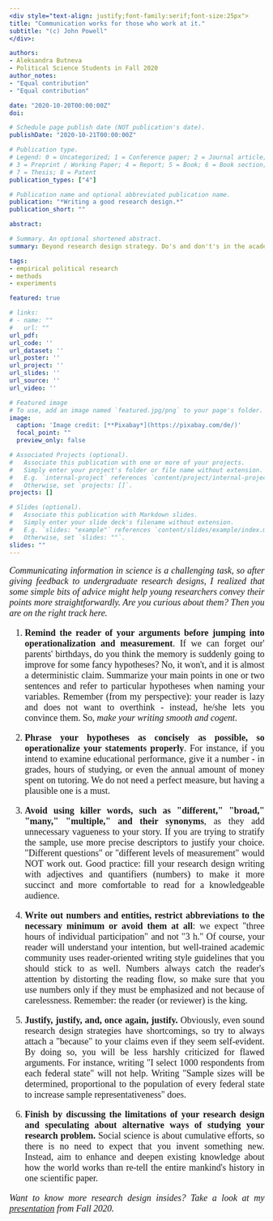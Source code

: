```yaml
---
<div style="text-align: justify;font-family:serif;font-size:25px"> 
title: "Communication works for those who work at it."
subtitle: "(c) John Powell"
</div>:

authors:
- Aleksandra Butneva
- Political Science Students in Fall 2020
author_notes:
- "Equal contribution"
- "Equal contribution"

date: "2020-10-20T00:00:00Z"
doi: 

# Schedule page publish date (NOT publication's date).
publishDate: "2020-10-21T00:00:00Z"

# Publication type.
# Legend: 0 = Uncategorized; 1 = Conference paper; 2 = Journal article;
# 3 = Preprint / Working Paper; 4 = Report; 5 = Book; 6 = Book section;
# 7 = Thesis; 8 = Patent
publication_types: ["4"]

# Publication name and optional abbreviated publication name.
publication: "*Writing a good research design.*"
publication_short: ""

abstract: 

# Summary. An optional shortened abstract.
summary: Beyond research design strategy. Do's and don't's in the academic writing.

tags:
- empirical political research
- methods
- experiments

featured: true

# links:
# - name: ""
#   url: ""
url_pdf: 
url_code: ''
url_dataset: ''
url_poster: ''
url_project: ''
url_slides: ''
url_source: ''
url_video: ''

# Featured image
# To use, add an image named `featured.jpg/png` to your page's folder. 
image:
  caption: 'Image credit: [**Pixabay*](https://pixabay.com/de/)'
  focal_point: ""
  preview_only: false

# Associated Projects (optional).
#   Associate this publication with one or more of your projects.
#   Simply enter your project's folder or file name without extension.
#   E.g. `internal-project` references `content/project/internal-project/index.md`.
#   Otherwise, set `projects: []`.
projects: []

# Slides (optional).
#   Associate this publication with Markdown slides.
#   Simply enter your slide deck's filename without extension.
#   E.g. `slides: "example"` references `content/slides/example/index.md`.
#   Otherwise, set `slides: ""`.
slides: ""
---
```

<div style="text-align: justify;font-family:serif;font-size:18px;"> 

*Communicating information in science is a challenging task, so after giving feedback to undergraduate research designs, I realized that some simple bits of advice might help young researchers convey their points more straightforwardly. Are you curious about them? Then you are on the right track here.*

1. **Remind the reader of your arguments before jumping into operationalization and measurement**. If we can forget our' parents' birthdays, do you think the memory is suddenly going to improve for some fancy hypotheses? No, it won't, and it is almost a deterministic claim.  Summarize your main points in one or two sentences and refer to particular hypotheses when naming your variables. Remember (from my perspective): your reader is lazy and does not want to overthink - instead, he/she lets you convince them. So, *make your writing smooth and cogent*.

2.	**Phrase your hypotheses as concisely as possible, so operationalize your statements properly**. For instance, if you intend to examine educational performance, give it a number - in grades, hours of studying, or even the annual amount of money spent on tutoring. We do not need a perfect measure, but having a plausible one is a must.

3.	**Avoid using killer words, such as "different," "broad," "many," "multiple," and their synonyms**, as they add unnecessary vagueness to your story. If you are trying to stratify the sample, use more precise descriptors to justify your choice. "Different questions" or "different levels of measurement" would NOT work out. Good practice: fill your research design writing with adjectives and quantifiers (numbers) to make it more succinct and more comfortable to read for a knowledgeable audience. 

4.	**Write out numbers and entities, restrict abbreviations to the necessary minimum or avoid them at all**: we expect "three hours of individual participation" and not "3 h." Of course, your reader will understand your intention, but well-trained academic community uses reader-oriented writing style guidelines that you should stick to as well. Numbers always catch the reader's attention by distorting the reading flow, so make sure that you use numbers only if they must be emphasized and not because of carelessness. Remember: the reader (or reviewer) is the king.

5.	**Justify, justify, and, once again, justify.** Obviously, even sound research design strategies have shortcomings, so try to always attach a "because" to your claims even if they seem self-evident. By doing so, you will be less harshly criticized for flawed arguments. For instance, writing "I select 1000 respondents from each federal state" will not help. Writing "Sample sizes will be determined, proportional to the population of every federal state to increase sample representativeness" does.

6.	**Finish by discussing the limitations of your research design and speculating about alternative ways of studying your research problem.** Social science is about cumulative efforts, so there is no need to expect that you invent something new. Instead, aim to enhance and deepen existing knowledge about how the world works than re-tell the entire mankind's history in one scientific paper.

 *Want to know more research design insides? Take a look at my [presentation](https://aleksandra-butneva.netlify.app/files/Tutorial_3.pdf) from Fall 2020.*

</div>
